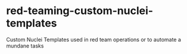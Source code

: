 # red-teaming-custom-nuclei-templates
Custom Nuclei Templates used in red team operations or to automate a mundane tasks
